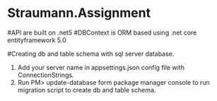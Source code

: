 # Straumann.Assignment

#API are built on .net5 
#DBContext is ORM based using .net core entityframework 5.0

#Creating db and table schema with sql server database. 
1. Add your server name in appsettings.json config file with ConnectionStrings. 
2. Run PM> update-database form package manager console to run migration script to create db and table schema. 
 
